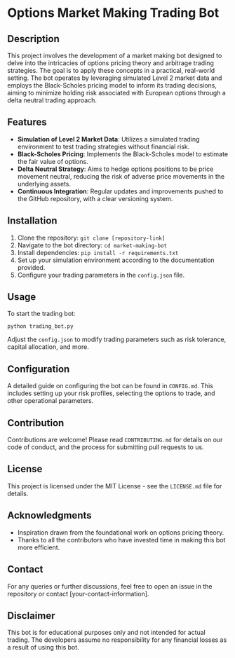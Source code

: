 # Options Market Making Trading Bot

## Description

This project involves the development of a market making bot designed to delve into the intricacies of options pricing theory and arbitrage trading strategies. The goal is to apply these concepts in a practical, real-world setting. The bot operates by leveraging simulated Level 2 market data and employs the Black-Scholes pricing model to inform its trading decisions, aiming to minimize holding risk associated with European options through a delta neutral trading approach.

## Features

- **Simulation of Level 2 Market Data**: Utilizes a simulated trading environment to test trading strategies without financial risk.
- **Black-Scholes Pricing**: Implements the Black-Scholes model to estimate the fair value of options.
- **Delta Neutral Strategy**: Aims to hedge options positions to be price movement neutral, reducing the risk of adverse price movements in the underlying assets.
- **Continuous Integration**: Regular updates and improvements pushed to the GitHub repository, with a clear versioning system.

## Installation

1. Clone the repository: `git clone [repository-link]`
2. Navigate to the bot directory: `cd market-making-bot`
3. Install dependencies: `pip install -r requirements.txt`
4. Set up your simulation environment according to the documentation provided.
5. Configure your trading parameters in the `config.json` file.

## Usage

To start the trading bot:
```
python trading_bot.py
```

Adjust the `config.json` to modify trading parameters such as risk tolerance, capital allocation, and more.

## Configuration

A detailed guide on configuring the bot can be found in `CONFIG.md`. This includes setting up your risk profiles, selecting the options to trade, and other operational parameters.

## Contribution

Contributions are welcome! Please read `CONTRIBUTING.md` for details on our code of conduct, and the process for submitting pull requests to us.

## License

This project is licensed under the MIT License - see the `LICENSE.md` file for details.

## Acknowledgments

- Inspiration drawn from the foundational work on options pricing theory.
- Thanks to all the contributors who have invested time in making this bot more efficient.

## Contact

For any queries or further discussions, feel free to open an issue in the repository or contact [your-contact-information].

## Disclaimer

This bot is for educational purposes only and not intended for actual trading. The developers assume no responsibility for any financial losses as a result of using this bot.
